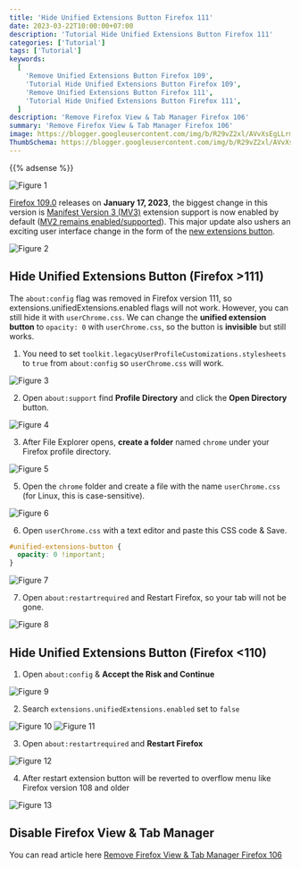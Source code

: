 ```yaml
---
title: 'Hide Unified Extensions Button Firefox 111'
date: 2023-03-22T10:00:00+07:00
description: 'Tutorial Hide Unified Extensions Button Firefox 111'
categories: ['Tutorial']
tags: ['Tutorial']
keywords:
  [
    'Remove Unified Extensions Button Firefox 109',
    'Tutorial Hide Unified Extensions Button Firefox 109',
    'Remove Unified Extensions Button Firefox 111',
    'Tutorial Hide Unified Extensions Button Firefox 111',
  ]
description: 'Remove Firefox View & Tab Manager Firefox 106'
summary: 'Remove Firefox View & Tab Manager Firefox 106'
image: https://blogger.googleusercontent.com/img/b/R29vZ2xl/AVvXsEgLLrmW9XsjhLNq729L3Pq6-JMtposi_hJatBpaSkdpXJDmjT8hvEV_eOodM-LGtXfpgj3MrynwLJmiwU0AXx7eWP-GDYR-Qa8abHbRzEnoAa_c2MwOQnv0bkqAgjLNdQPVMZt04PJ32zoXXUjaA3iAZgJRmBS0S14Rdr_cizBKa5VOSVuYdJTlmP9JLvp1/s80-rw/firefox-logo.png
ThumbSchema: https://blogger.googleusercontent.com/img/b/R29vZ2xl/AVvXsEgLLrmW9XsjhLNq729L3Pq6-JMtposi_hJatBpaSkdpXJDmjT8hvEV_eOodM-LGtXfpgj3MrynwLJmiwU0AXx7eWP-GDYR-Qa8abHbRzEnoAa_c2MwOQnv0bkqAgjLNdQPVMZt04PJ32zoXXUjaA3iAZgJRmBS0S14Rdr_cizBKa5VOSVuYdJTlmP9JLvp1/s0/firefox-logo.png
---
```


{{% adsense %}}

![Figure 1](https://blogger.googleusercontent.com/img/b/R29vZ2xl/AVvXsEg94oSpjt5v_adK7mNeEh5ixesA0YRV6dOyL-SCva7SuCv606lH4i_tpweeNSCmeMyzDm-THNktFiOQRWtBswzSsCpHyR0i37Ewt2gs7wGfQ8xMmiMlERQB5b16jQRWq_01axALg0XRiwgI7IBJ5IO2kaMqE_fJCVMMgV_zMZSxXYLmf3yuy61dLIVu-cH4/s1600/hide.unified.extensions.button.firefox.109.1.jpg)

[Firefox 109.0](https://www.mozilla.org/en-US/firefox/109.0/releasenotes/) releases on **January 17, 2023**, the biggest change in this version is [Manifest Version 3 (MV3)](https://blog.mozilla.org/addons/2022/11/17/manifest-v3-signing-available-november-21-on-firefox-nightly/) extension support is now enabled by default ([MV2 remains enabled/supported](https://blog.mozilla.org/addons/2022/05/18/manifest-v3-in-firefox-recap-next-steps/)). This major update also ushers an exciting user interface change in the form of the [new extensions button](https://support.mozilla.org/kb/unified-extensions).

![Figure 2](https://blogger.googleusercontent.com/img/b/R29vZ2xl/AVvXsEgNmx7SaSuwIDOMPNj4sswS_l-epHbjCNdI7E5gLM8Ub5sAUWX4dkqnqfL-IrjF1oe3xpMGaoEPKouR11DnvTG7Afm_rlRRbxWzAaIAWL_zMDcZIu8qVZ4MKVx9H2ZeAZSKnuZdkWHNWvjkva50PmetKZ8MN-SN9nFfiGS_wJUPkyI-oKRfrY20C0fNNPs9/s1600/hide.unified.extensions.button.firefox.111.1.jpg)

## Hide Unified Extensions Button (Firefox >111)

The `about:config` flag was removed in Firefox version 111, so extensions.unifiedExtensions.enabled flags will not work. However, you can still hide it with `userChrome.css`. We can change the **unified extension button** to `opacity: 0` with `userChrome.css`, so the button is **invisible** but still works.

1. You need to set `toolkit.legacyUserProfileCustomizations.stylesheets` to `true` from `about:config` so `userChrome.css` will work.

![Figure 3](https://blogger.googleusercontent.com/img/b/R29vZ2xl/AVvXsEgzLLKSsrvEeLRwBK-R-q20Wec65SCvuWo3eeSQ1CigGOUZiK9BcK5NDtqih5a1n7iSaLhIa16sbGt-TZQMNJy_YHh8UGQgoe3kVLqTeZX3d8vt2SSxc4he0mgCcohhpncyJrMKfpIDRxe45Utdhsq68aQa-Lf8yc459cbQQreHnkeS3Q8w8uOFblMIXDf7/s1600/hide.unified.extensions.button.firefox.111.7.jpg)

2. Open `about:support` find **Profile Directory** and click the **Open Directory** button.

![Figure 4](https://blogger.googleusercontent.com/img/b/R29vZ2xl/AVvXsEjKNWT405cAR7OB2Ui_5kCDyQEpO1hebyuHU51n0IKMyteI5s0cD-WX58p8dVHFqS8C86gCrjFaL-LcpXXr3aQ3Z8TVTISvaUAgWES0EEItmdgYnpLQY0r2e8OQ5iOSnnQNzUoKdCa8RSsnoRIPMadhnAk15fIo1HBEHrX6yNJP-FA-FaQRenKWjG-N_Z1-/s1600/hide.unified.extensions.button.firefox.111.2.jpg)

3. After File Explorer opens, **create a folder** named `chrome` under your Firefox profile directory.

![Figure 5](https://blogger.googleusercontent.com/img/b/R29vZ2xl/AVvXsEjkHyt5TUGZHKdYi0CyjxdiQ82fiAXPnGPdIJYmNKlwpIbVgGQprnzZIf3QnZqK06V8vp30Gac7OCQfBhH0iCKxyOSJCky_jqLLg9skV4nqFUJNjahM3xSTgRimJq0jPEtGax4j1rEXzNYm8NRBBXHiPcN9NcZGUTwECHmvdChMKhNn_VwPIWFY4v3D8Ry_/s1600/hide.unified.extensions.button.firefox.111.4.jpg)

5. Open the `chrome` folder and create a file with the name `userChrome.css` (for Linux, this is case-sensitive).

![Figure 6](https://blogger.googleusercontent.com/img/b/R29vZ2xl/AVvXsEifK466BKmXzO2d7NU7Hf6YF0BV_X-q9BeKkVqwgL9-G1bOkeie0uEMj7hzY8K8R63WeLl3Xg69q989BQ3upC9ED4-9rnoj7hMkiN-NDcdyek7bzRwBFOqCTVkTNmp6AiOMNUuv18sViWXNkTWUyx4TmNE1v_KRvoKQzB_UynTFrc5FBczrgOsqTeqAZGFn/s1600/hide.unified.extensions.button.firefox.111.3.jpg)

6. Open `userChrome.css` with a text editor and paste this CSS code & Save.

```css
#unified-extensions-button {
  opacity: 0 !important;
}
```

![Figure 7](https://blogger.googleusercontent.com/img/b/R29vZ2xl/AVvXsEhEqsag4begw8rPeZDL_PalDgy7ErShRsqgrtL12rFiHV1jJU3LMBofLEmmLUMfrl3kghWBzuMTgS77EWb28mmKrJ1lkTtvVWL_DavpWMEeTqHj9bO_0M8j86oST__E3ap6UdM1LGayMlDWBvNLBGJPov4oRrxPm434V5GBRkqtvBwrhJRu3NHkIEDLhH-t/s1600/hide.unified.extensions.button.firefox.111.5.jpg)

7. Open `about:restartrequired` and Restart Firefox, so your tab will not be gone.

![Figure 8](https://blogger.googleusercontent.com/img/b/R29vZ2xl/AVvXsEjrQPVde9x3p9RUm5opNPb5Y_NvgkmM4AskHigiNszjCFSWErvN2g-x6_2BAnfSgyejX9BvOXCxw8VjUBkJPMP2lDvYTNv5dflxYhTdQ5KwZCMq31A_qxHL-HBy896gxVcyH_XwuXbWTavGpVUrY3QWhQIUhT1yI-DSmfOXMi3k747mhLZMeklcqndokd3V/s1600/hide.unified.extensions.button.firefox.111.8.jpg)

## Hide Unified Extensions Button (Firefox <110)

1. Open `about:config` & **Accept the Risk and Continue**

![Figure 9](https://blogger.googleusercontent.com/img/b/R29vZ2xl/AVvXsEirollUyGnndGYFy3IanFbl5dTYlcHZpww6xnZ2aTnArQH8UESs8ZBMTea5l6xUycXdUwHjdwx6ZAeG-aknfFPS0PnTUzhwrRpMlSv7N2asDgI0Eprc64JdhyphenhyphenBKaZPFVcdbxa0n5au30-MMhn2Ys1eERVcKxoGMmn-2EZqC_D0Gg3SPNup7JYS6rm8wBfb3/s1600/hide.unified.extensions.button.firefox.109.3.jpg)

2. Search `extensions.unifiedExtensions.enabled` set to `false`

![Figure 10](https://blogger.googleusercontent.com/img/b/R29vZ2xl/AVvXsEhJo9dJmcogqVG34W7pRm9H5u80SLMhjO7uFXV7pGJt8cqhaMDakK0AYfVAkZ8ToYWQL9cv6FXOxYuvGsbh0-wkX649TpZ-7Er3kHO67_gcYd3kKtwnfE3v6Wvc25QPx2UVvepKP50A5qKv8XVMIXXDBZ1tHHbmiQJs1jRBqArjNa473Juhf5Dz2GWRXb2Z/s1600/hide.unified.extensions.button.firefox.109.4.jpg) ![Figure 11](https://blogger.googleusercontent.com/img/b/R29vZ2xl/AVvXsEhEgsq0YGCAlcJ9MGQd6WQtsKiiIVZSOxa7z8QqYDeFn6ICrWJuQaGvhsch25ByfJC-cDRTCtW1RosQ3Lru96DxrOn-BGNUs0wRsk6KPOEaXYuoUbx7uOFsZVAyb93OrkLqZD0MnyyE-pasTtJ0bp8UMz1Rge2LJuk6926U4GLv4eIlmJDPVBKcmbKxv4_x/s1600/hide.unified.extensions.button.firefox.109.5.jpg)

3. Open `about:restartrequired` and **Restart Firefox**

![Figure 12](https://blogger.googleusercontent.com/img/b/R29vZ2xl/AVvXsEh_fFGpOEfYszwJSeuvyL9TsIylcueLm0Mrh-Y-573fftZoa5pKnL1qBrWlpQH74kGv4gpXo5lhyphenhyphenBCpoRXIYh8Wa88SB_eYWqRbapt4LuxI_ttfOodpgP8vARaD25WiZUPHdpNK8uXCmTrjRSVDqSCgZaUFHqKj7HhGz2xhYNqRHuEug_iCtcWYqtke7pSD/s1600/hide.unified.extensions.button.firefox.109.6.jpg)

4. After restart extension button will be reverted to overflow menu like Firefox version 108 and older

![Figure 13](https://blogger.googleusercontent.com/img/b/R29vZ2xl/AVvXsEiGV-zrUfrTVFDb_TpYjc8uIJEQhekFir1oPhgzPSzNcdCqgzWQRyQepWwq4DnsuEP-ePt5Jr-69cQDB_bx08v4BXzrlp4RgW8eBfUPQ3soH5JXMCTNZFkibYZFXiS-CwcbnmJ8d-aSZOXHPj4LM_vxKttquCw6-12etvCEz0QjjZbu0-SbKskDlmvB2WHy/s1600/hide.unified.extensions.button.firefox.109.7.jpg)

## Disable Firefox View & Tab Manager

You can read article here [Remove Firefox View & Tab Manager Firefox 106](https://rmdhnreza.my.id/remove-firefox-view-tab-manager-firefox-106/)
